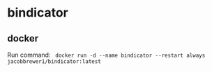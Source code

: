 # bindicator

## docker

Run command: 
<code>
docker run -d --name bindicator --restart always jacobbrewer1/bindicator:latest
</code>